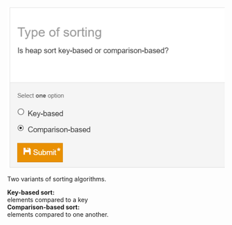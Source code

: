 ![Exported image](../../../attachments/Exported%20image%2020241209225321-0.png)

Two variants of sorting algorithms.
 
**Key-based sort:**  
elements compared to a key  
**Comparison-based sort:**  
elements compared to one another.